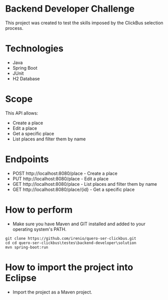 # Backend Developer Challenge
This project was created to test the skills imposed by the ClickBus selection process.

# Technologies
- Java
- Spring Boot
- JUnit
- H2 Database

# Scope
This API allows:
- Create a place
- Edit a place
- Get a specific place
- List places and filter them by name

# Endpoints
- POST http://localhost:8080/place - Create a place
- PUT http://localhost:8080/place - Edit a place
- GET http://localhost:8080/place - List places and filter them by name
- GET http://localhost:8080/place/{id} - Get a specific place

# How to perform
- Make sure you have Maven and GIT installed and added to your operating system's PATH.
```
git clone https://github.com/irenio/quero-ser-clickbus.git
cd cd quero-ser-clickbus\testes\backend-developer\solution
mvn spring-boot:run
```

# How to import the project into Eclipse
- Import the project as a Maven project.


